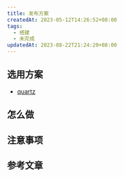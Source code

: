 ```yaml
---
title: 发布方案
createdAt: 2023-05-12T14:26:52+08:00
tags:
  - 搭建
  - 未完成
updatedAt: 2023-08-22T21:24:20+08:00
---
```


## 选用方案

- [quartz](https://github.com/jackyzha0/quartz)

## 怎么做

## 注意事项

## 参考文章

